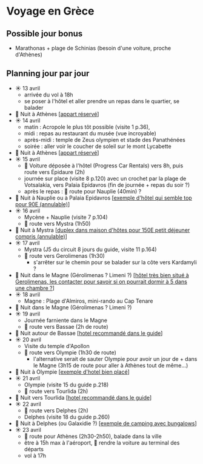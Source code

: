 # Voyage en Grèce

## Possible jour bonus

* Marathonas + plage de Schinias (besoin d'une voiture, proche d'Athènes)

## Planning jour par jour 

* ☀️ 13 avril
    * arrivée du vol à 18h
    * se poser à l'hôtel et aller prendre un repas dans le quartier, se balader
* 🌃 Nuit à Athènes [[appart réservé](https://www.booking.com/hotel/gr/hestia-ippokratous-35.fr.html)]
* ☀️ 14 avril
    * matin : Acropole le plus tôt possible (visite 1 p.36), 
    * midi : repas au restaurant du musée (vue incroyable)
    * après-midi : temple de Zeus olympien et stade des Panathénées
    * soirée : aller voir le coucher de soleil sur le mont Lycabette
* 🌃 Nuit à Athènes [[appart réservé](https://www.booking.com/hotel/gr/hestia-ippokratous-35.fr.html)]
* ☀️ 15 avril
    * 🚗 Voiture déposée à l'hôtel (Progress Car Rentals) vers 8h, puis route vers Épidaure (2h)
    * journée sur place (visite 8 p.120) avec un crochet par la plage de Votsalakia, vers Palaia Epidavros (fin de journée + repas du soir ?)
    * après le repas : 🚗 route pour Nauplie (40min) ?
* 🌃 Nuit à Nauplie ou à Palaia Epidavros [[exemple d'hôtel qui semble top pour 90E (annulable)](https://www.booking.com/hotel/gr/epidavros-seascape.fr.html)]
* ☀️ 16 avril
    * Mycène + Nauplie (visite 7 p.104)
    * 🚗 route vers Mystra (1h50)
* 🌃 Nuit à Mystra [[duplex dans maison d'hôtes pour 150E petit déjeuner compris (annulable)](https://www.booking.com/hotel/gr/arxontiko-taygeti.fr.html)]
* ☀️ 17 avril
    * Mystra (J5 du circuit 8 jours du guide, visite 11 p.164)
    * 🚗 route vers Gerolimenas (1h30)
      * s'arrêter sur le chemin pour se balader sur la côte vers Kardamyli ? 
* 🌃 Nuit dans le Magne (Gérolimenas ? Limeni ?) [[hôtel très bien situé à Gerolimenas, les contacter pour savoir si on pourrait dormir à 5 dans une chambre ?](https://www.booking.com/hotel/gr/akrotainaritis.fr.html)]
* ☀️ 18 avril
    * Magne : Plage d'Almiros, mini-rando au Cap Tenare
* 🌃 Nuit dans le Magne (Gérolimenas ? Limeni ?)
* ☀️ 19 avril
    * Journée farniente dans le Magne
    * 🚗 route vers Bassae (2h de route)
* 🌃 Nuit autour de Bassae [[hotel recommandé dans le guide](https://abeliona-retreat.com/fr/)]
* ☀️ 20 avril
    * Visite du temple d'Apollon
    * 🚗 route vers Olympie (1h30 de route)
      * l'alternative serait de sauter Olympie pour avoir un jour de + dans le Magne (3h15 de route pour aller à Athènes tout de même...)
* 🌃 Nuit à Olympie [[exemple d'hotel bien placé](https://www.booking.com/hotel/gr/europahotel.fr.html)]
* ☀️ 21 avril
    * Olympie (visite 15 du guide p.218)
    * 🚗 route vers Tourlida (2h)
* 🌃 Nuit vers Tourlida [[hotel recommandé dans le guide](https://www.booking.com/hotel/gr/socrates-organic-village-wild-ollive.fr.html)]
* ☀️ 22 avril
    * 🚗 route vers Delphes (2h)
    * Delphes (visite 18 du guide p.260)
* 🌃 Nuit à Delphes (ou Galaxidie ?)  [[exemple de camping avec bungalows](https://apolloncamping.gr/fr/)]
* ☀️ 23 avril
    * 🚗 route pour Athènes (2h30-2h50), balade dans la ville
    * être à 15h max à l'aéroport, 🚗 rendre la voiture au terminal des départs
    * vol à 17h
